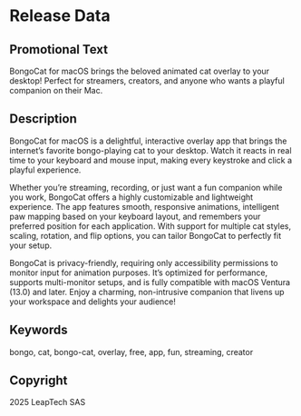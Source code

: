 # Release Data

## Promotional Text

BongoCat for macOS brings the beloved animated cat overlay to your desktop! Perfect for streamers, creators, and anyone who wants a playful companion on their Mac.

## Description

BongoCat for macOS is a delightful, interactive overlay app that brings the internet’s favorite bongo-playing cat to your desktop. Watch it reacts in real time to your keyboard and mouse input, making every keystroke and click a playful experience.

Whether you’re streaming, recording, or just want a fun companion while you work, BongoCat offers a highly customizable and lightweight experience. The app features smooth, responsive animations, intelligent paw mapping based on your keyboard layout, and remembers your preferred position for each application. With support for multiple cat styles, scaling, rotation, and flip options, you can tailor BongoCat to perfectly fit your setup.

BongoCat is privacy-friendly, requiring only accessibility permissions to monitor input for animation purposes. It’s optimized for performance, supports multi-monitor setups, and is fully compatible with macOS Ventura (13.0) and later. Enjoy a charming, non-intrusive companion that livens up your workspace and delights your audience!

## Keywords

bongo, cat, bongo-cat, overlay, free, app, fun, streaming, creator

## Copyright

2025 LeapTech SAS